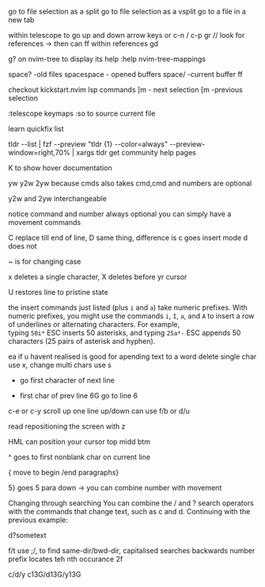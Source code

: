 <C-x> go to file selection as a split <C-v> go to file selection as a vsplit <C-t> go to a file in a new tab

within telescope to go up and down arrow keys or c-n / c-p
gr // look for references -> then can ff within references
gd

g? on nvim-tree to display its help
:help nvim-tree-mappings

space? -old files
spacespace - opened buffers
space/ -current buffer ff

checkout kickstart.nvim lsp commands
]m - next selection
[m -previous selection

:telescope keymaps
:so to source current file

learn quickfix list

tldr --list | fzf --preview "tldr {1} --color=always" --preview-window=right,70% | xargs tldr
						get community help pages

K to show hover documentation

yw y2w 2yw because cmds also takes cmd,cmd and numbers are optional

y2w and 2yw interchangeable

notice command and number always optional you can simply have a movement commands

C replace till end of line,
D same thing, difference is c goes insert mode d does not

~ is for changing case

x deletes a single character, X deletes before yr cursor

U restores line to pristine state

the insert commands just listed (plus `i` and `a`) take numeric prefixes. With numeric prefixes, you might use the commands `i`, `I`, `a`, and `A` to insert a row of underlines or alternating characters. For example, typing `50i*` ESC inserts 50 asterisks, and typing `25a*-` ESC appends 50 characters (25 pairs of asterisk and hyphen).

ea if u havent realised is good for apending text to a word 
delete single char use x, change multi chars use s

+ go first character of next line
- first char of prev line
6G go to line 6

c-e or c-y scroll up one line up/down can use f/b or d/u

read repositioning the screen with z

HML can position your cursor top midd btm

^ goes to first nonblank char on current line

{ move to begin /end paragraphs}

5} goes 5 para down -> you can combine number with movement

Changing through searching
You can combine the / and ? search operators with the commands that change text, such as c and d. Continuing with the previous example:

d?sometext

f/t use ;/, to find same-dir/bwd-dir, capitalised searches backwards
number prefix locates teh nth occurance
2f<r> 

c/d/y
c13G/d13G/y13G
